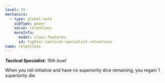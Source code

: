 ```yaml
---
level: 15
mechanics:
  - type: global-note
    subType: power
    value: relentless
    moreInfo:
      model: class-features
      id: fighter.tactical-specialist.relentless
name: relentless
---
```

_**Tactical Specialist:** 15th level_
When you roll initiative and have no superiority dice remaining, you regain 1 superiority die.